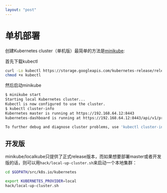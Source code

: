 ```yaml
---
layout: "post"
---
```


# 单机部署

创建Kubernetes cluster（单机版）最简单的方法是[minikube](https://github.com/kubernetes/minikube):

首先下载kubectl

```sh
curl -Lo kubectl https://storage.googleapis.com/kubernetes-release/release/v1.5.2/bin/linux/amd64/kubectl
chmod +x kubectl
```

然后启动minikube

```sh
$ minikube start
Starting local Kubernetes cluster...  
Kubectl is now configured to use the cluster.
$ kubectl cluster-info
Kubernetes master is running at https://192.168.64.12:8443
kubernetes-dashboard is running at https://192.168.64.12:8443/api/v1/proxy/namespaces/kube-system/services/kubernetes-dashboard

To further debug and diagnose cluster problems, use 'kubectl cluster-info dump'.   
```

## 开发版

minikube/localkube只提供了正式release版本，而如果想要部署master或者开发版的话，则可以用`hack/local-up-cluster.sh`来启动一个本地集群：

```sh
cd $GOPATH/src/k8s.io/kubernetes

export KUBERNETES_PROVIDER=local
hack/local-up-cluster.sh 
```

